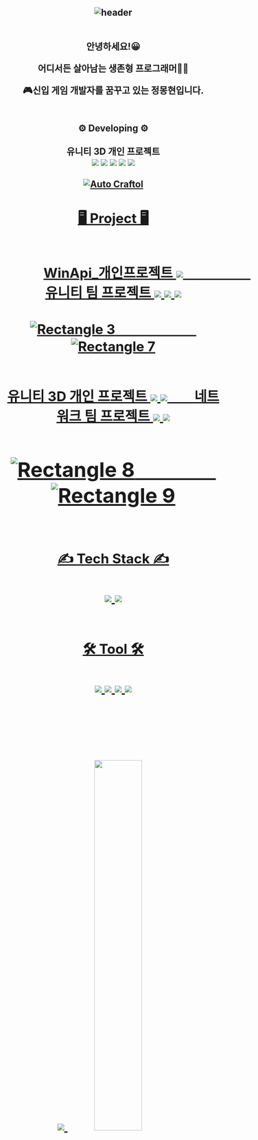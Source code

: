 <h2 align="center">

  ![header](https://capsule-render.vercel.app/api?type=rect&color=000000&height=150&section=header&text=Welcom%20to%20MONGNOM%20GitHub👋&fontColor=ffffff&fontSize=40&animation=fadeIn&fontAlignY=55)
<br/> <br/> <br/>
안녕하세요!😀   

어디서든 살아남는 생존형 프로그래머👨‍💻 

🎮신입 게임 개발자를 꿈꾸고 있는 정몽현입니다.
<br/><br/>

</h>

<h2 align="center">
  
⚙ Developing ⚙ <br/><br/>
유니티 3D 개인 프로젝트<br/> <img src="https://img.shields.io/badge/unity-222222?style=flat-square&logo=unity&logoColor=white"/>   <img src="https://img.shields.io/badge/csharp-512BD4?style=flat-square&logo=csharp&logoColor=white" />      <img src="https://img.shields.io/badge/Android-34A853?style=flat-square&logo=android&logoColor=white" />     <img src="https://img.shields.io/badge/googleadmob-EA4335?style=flat-square&logo=googleadmob&logoColor=white" />     <img src="https://img.shields.io/badge/Microsoft Excel-217346?style=flat-square&logo=microsoftexcel&logoColor=white" /><br/>
<a href="https://github.com/MONGNOM/Project-GN"><br/>![Auto Craftol](https://github.com/MONGNOM/MONGNOM/assets/115628239/97985970-c47c-41d3-b403-19741c368153)




<h2 align="center">

 🖥 Project 🖥 <br/><br/>
</h>

<div align="center">


 WinApi_개인프로젝트 <img src="https://img.shields.io/badge/cplusplus-00599C?style=flat-square&logo=cplusplus&logoColor=white"/>　　　　　유니티 팀 프로젝트 <img src="https://img.shields.io/badge/unity-222222?style=flat-square&logo=unity&logoColor=white"/>   <img src="https://img.shields.io/badge/csharp-512BD4?style=flat-square&logo=csharp&logoColor=white" />       <img src="https://img.shields.io/badge/Android-34A853?style=flat-square&logo=android&logoColor=white" /><br/><br/>
<a href="https://github.com/MONGNOM/WinAPI2D_Kirby">![Rectangle 3](https://github.com/MONGNOM/MONGNOM/assets/115628239/4602de68-86e2-4355-bc1a-c2cc7bc58e4a)　　　　　　
<a href="https://github.com/MONGNOM/Enjoy_RPG">![Rectangle 7](https://github.com/MONGNOM/MONGNOM/assets/115628239/5a0c0000-0f74-4a01-9cd4-87774a6b33de)<br/><br/>

유니티 3D 개인 프로젝트 <img src="https://img.shields.io/badge/unity-222222?style=flat-square&logo=unity&logoColor=white"/>   <img src="https://img.shields.io/badge/csharp-512BD4?style=flat-square&logo=csharp&logoColor=white" />　　네트워크 팀 프로젝트 <img src="https://img.shields.io/badge/unity-222222?style=flat-square&logo=unity&logoColor=white"/>   <img src="https://img.shields.io/badge/csharp-512BD4?style=flat-square&logo=csharp&logoColor=white" /> <br/>

<a href="https://github.com/MONGNOM/Unity3DProject">![Rectangle 8](https://github.com/MONGNOM/MONGNOM/assets/115628239/040a7cac-c9e0-4bb2-8895-695f7ebced3f)　　　　
<a href="https://github.com/MONGNOM/NetworkProject">![Rectangle 9](https://github.com/MONGNOM/MONGNOM/assets/115628239/19ab6d48-eb2b-4afc-8c9b-6f5951a91d56)<br/><br/>
-----------

✍ Tech Stack ✍<br/><br/>
<img src="https://img.shields.io/badge/cplusplus-00599C?style=flat-square&logo=cplusplus&logoColor=white"/> <img src="https://img.shields.io/badge/csharp-512BD4?style=flat-square&logo=csharp&logoColor=white" />
<br/> <br/> <br/>
 🛠 Tool 🛠<br/><br/>
<img src="https://img.shields.io/badge/visualstudio-5C2D91?style=flat-square&logo=visualstudio&logoColor=white"/>  <img src="https://img.shields.io/badge/unity-222222?style=flat-square&logo=unity&logoColor=white"/>  <img src="https://img.shields.io/badge/github-181717?style=flat-square&logo=github&logoColor=white"/>  <img src="https://img.shields.io/badge/figma-F24E1E?style=flat-square&logo=figma&logoColor=white"/>

<br/> <br/> <br/>
<a href="s">
  <img src="https://github-readme-stats.vercel.app/api/top-langs/?username=MONGNOM&exclude_repo=dkssud8150.github.io&layout=compact&theme=tokyonight" />
</a>
<a href="s">
  <img src="https://github-readme-stats.vercel.app/api?username=MONGNOM&theme=tokyonight&show_icons=true" width="47%" />
</a>
<!--

**MONGNOM/MONGNOM** is a ✨ _special_ ✨ repository because its `README.md` (this file) appears on your GitHub profile.

Here are some ideas to get you started:

- 🔭 I’m currently working on ...
- 🌱 I’m currently learning ...
- 👯 I’m looking to collaborate on ...
- 🤔 I’m looking for help with ...
- 💬 Ask me about ...
- 📫 How to reach me: ...
- 😄 Pronouns: ...
- ⚡ Fun fact: ...
-->
